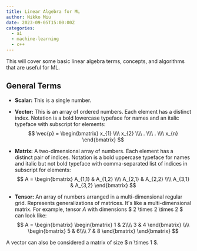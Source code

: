 ```yaml
---
title: Linear Algebra for ML
author: Nikko Miu
date: 2023-09-05T15:00:00Z
categories:
  - ai
  - machine-learning
  - c++
---
```


This will cover some basic linear algebra terms, concepts, and algorithms that are useful for ML.

<!--more-->

## General Terms

- **Scalar:** This is a single number.
- **Vector:** This is an array of ordered numbers. Each element has a distinct index.
  Notation is a bold lowercase typeface for names and an italic typeface with subscript for elements:
  $$ \vec{p} = \begin{bmatrix} x_{1} \\\\ x_{2} \\\\ . \\\\ . \\\\ x_{n} \end{bmatrix} $$

- **Matrix:** A two-dimensional array of numbers. Each element has a distinct pair of indices.
  Notation is a bold uppercase typeface for names and italic but not bold typeface with comma-separated list of indices
  in subscript for elements:
  $$ A = \begin{bmatrix}
    A_{1,1} & A_{1,2} \\\\
    A_{2,1} & A_{2,2} \\\\
    A_{3,1} & A_{3,2} \end{bmatrix}
  $$

- **Tensor:** An array of numbers arranged in a multi-dimensional regular grid. Represents generalizations of matrices.
  It's like a multi-dimensional matrix. For example, tensor $A$ with dimensions $ 2 \times 2 \times 2 $ can look like:
  $$ A =
  \begin{bmatrix}
    \begin{bmatrix} 1 & 2\\\\ 3 & 4 \end{bmatrix} \\\\
    \begin{bmatrix} 5 & 6\\\\ 7 & 8 \end{bmatrix}
  \end{bmatrix}
  $$

A vector can also be considered a matrix of size $ n \times 1 $.
